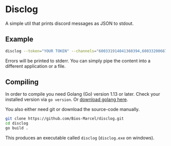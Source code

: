 # Disclog

A simple util that prints discord messages as JSON to stdout.

## Example

```sh
disclog --token="YOUR TOKEN" --channels="600331914041360394,600332006676758548"
```

Errors will be printed to stderr. You can simply pipe the content into a
different application or a file.

## Compiling

In order to compile you need Golang (Go) version 1.13 or later.
Check your installed version via `go version`.
Or [download golang here](https://golang.org/dl/).

You also either need git or download the source-code manually.

```sh
git clone https://github.com/Bios-Marcel/disclog.git
cd disclog
go build .
```

This produces an executable called `disclog` (`disclog.exe` on windows).

